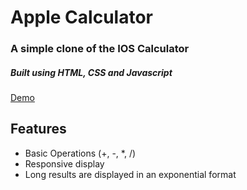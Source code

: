 <h1> Apple Calculator </h1>

<h3> A simple clone of the IOS Calculator </h3>
<h5> Built using HTML, CSS and Javascript </h5>

<a href="https://ola-toyosi.github.io/iosCalculator/" > Demo </a>

<h2> Features </h2>
<ul>
<li> Basic Operations (+, -, *, /) </li>
<li> Responsive display </li>
<li> Long results are displayed in an exponential format </li>
</ul>
